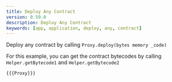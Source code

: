 ```yaml
---
title: Deploy Any Contract
version: 0.59.0
description: Deploy Any Contract
keywords: [app, application, deploy, any, contract]
---
```


Deploy any contract by calling `Proxy.deploy(bytes memory _code)`

For this example, you can get the contract bytecodes by calling `Helper.getBytecode1` and `Helper.getBytecode2`

```solidity
{{{Proxy}}}
```
